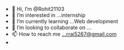 - 👋 Hi, I’m @Rohit21103
- 👀 I’m interested in ...internship
- 🌱 I’m currently learning ...Web development
- 💞️ I’m looking to collaborate on ...
- 📫 How to reach me ...rrai5267@gmail.com
- 

<!---
Rohit21103/Rohit21103 is a ✨ special ✨ repository because its `README.md` (this file) appears on your GitHub profile.
You can click the Preview link to take a look at your changes.
--->
